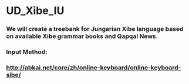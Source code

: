 # UD_Xibe_IU

### We will create a treebank for Jungarian Xibe language based on available Xibe grammar books and Qapqal News.

### Input Method:

### http://abkai.net/core/zh/online-keyboard/online-keyboard-sibe/
